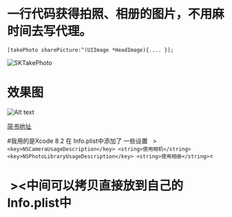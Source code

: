 # 一行代码获得拍照、相册的图片，不用麻时间去写代理。

`[takePhoto sharePicture:^(UIImage *HeadImage){.... }];`
   
    
![SKTakePhoto](http://upload-images.jianshu.io/upload_images/1485140-ccd8a0d949738817.png?imageMogr2/auto-orient/strip%7CimageView2/2)


# 效果图
![Alt text](http://upload-images.jianshu.io/upload_images/1485140-5b76fedc87edff55.png?imageMogr2/auto-orient/strip%7CimageView2/2)

[简书地址](http://www.jianshu.com/p/685bdf2f909c)

#我用的是Xcode 8.2  在 Info.plist中添加了 一些设置
   >` <key>NSCameraUsageDescription</key>
     <string>使用相机</string>
    <key>NSPhotoLibraryUsageDescription</key>
    <string>使用相册</string>`<
    
#  ><中间可以拷贝直接放到自己的 Info.plist中
